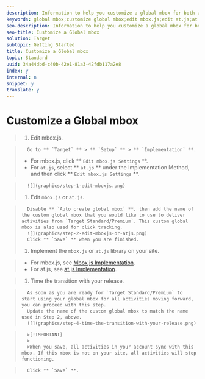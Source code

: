 ```yaml
---
description: Information to help you customize a global mbox for both at.js and mbox.js.
keywords: global mbox;customize global mbox;edit mbox.js;edit at.js;at.js;implement mbox.js;implement at.js
seo-description: Information to help you customize a global mbox for both at.js and mbox.js.
seo-title: Customize a Global mbox
solution: Target
subtopic: Getting Started
title: Customize a Global mbox
topic: Standard
uuid: 34a44dbd-c40b-42e1-81a3-42fdb117a2e8
index: y
internal: n
snippet: y
translate: y
---
```


# Customize a Global mbox


>1. Edit mbox.js.

>       Go to ** `Target` ** > ** `Setup` ** > ** `Implementation` **. 
>    
>    * For mbox.js, click ** `Edit mbox.js Settings` **.
>    * For `at.js`, select ** `at.js` ** under the Implementation Method, and then click ** `Edit mbox.js Settings` **.

>       ![](graphics/step-1-edit-mboxjs.png) 
>1. Edit `mbox.js` or `at.js`.

>       Disable ** `Auto create global mbox` **, then add the name of the custom global mbox that you would like to use to deliver activities from `Target Standard/Premium`. This custom global mbox is also used for click tracking. 
>       ![](graphics/step-2-edit-mboxjs-or-atjs.png) 
>       Click ** `Save` ** when you are finished. 
>1. Implement the `mbox.js` or `at.js` library on your site.

>    
>    * For mbox.js, see [Mbox.js Implementation](t_mbox_download.md#task_4EAE26BB84FD4E1D858F411AEDF4B420).
>    * For at.js, see [at.js Implementation](c_target-atjs-implementation.md#concept_8AC8D169E02944B1A547A0CAD97EAC17).

>1. Time the transition with your release.

>       As soon as you are ready for `Target Standard/Premium` to start using your global mbox for all activities moving forward, you can proceed with this step. 
>       Update the name of the custom global mbox to match the name used in Step 2, above.
>       ![](graphics/step-4-time-the-transition-with-your-release.png) 

>       >[!IMPORTANT]
>       >
>       >When you save, all activities in your account sync with this mbox. If this mbox is not on your site, all activities will stop functioning.

>       Click ** `Save` **. 

